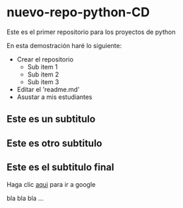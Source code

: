 # nuevo-repo-python-CD
Este es el primer repositorio para los proyectos de python

En esta demostración haré lo siguiente:

* Crear el repositorio
  - Sub item 1
  - Sub item 2
  - Sub item 3
* Editar el 'readme.md'
* Asustar a mis estudiantes

## Este es un subtitulo

## Este es otro subtitulo

## Este es el subtitulo final

Haga clic [aqui](http://www.google.com) para ir a google

bla bla bla ...
